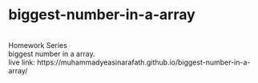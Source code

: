 # biggest-number-in-a-array
<br>
Homework Series
<br>
biggest number in a array.
<br>
live link: https://muhammadyeasinarafath.github.io/biggest-number-in-a-array/
